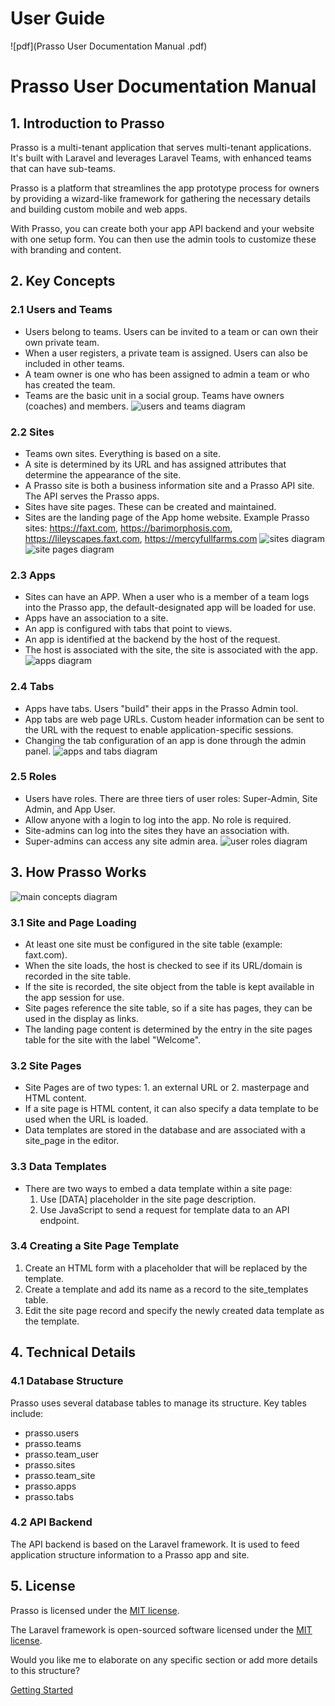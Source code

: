 
# User Guide
![pdf](Prasso User Documentation Manual .pdf)
# Prasso User Documentation Manual

## 1. Introduction to Prasso

Prasso is a multi-tenant application that serves multi-tenant applications. It's built with Laravel and leverages Laravel Teams, with enhanced teams that can have sub-teams. 

Prasso is a platform that streamlines the app prototype process for owners by providing a wizard-like framework for gathering the necessary details and building custom mobile and web apps.

With Prasso, you can create both your app API backend and your website with one setup form. You can then use the admin tools to customize these with branding and content.

## 2. Key Concepts

### 2.1 Users and Teams
- Users belong to teams. Users can be invited to a team or can own their own private team.
- When a user registers, a private team is assigned. Users can also be included in other teams.
- A team owner is one who has been assigned to admin a team or who has created the team.
- Teams are the basic unit in a social group. Teams have owners (coaches) and members.
![users and teams diagram](images/DiagramUserTeam.png)

### 2.2 Sites
- Teams own sites. Everything is based on a site.
- A site is determined by its URL and has assigned attributes that determine the appearance of the site.
- A Prasso site is both a business information site and a Prasso API site. The API serves the Prasso apps.
- Sites have site pages. These can be created and maintained.
- Sites are the landing page of the App home website. Example Prasso sites: https://faxt.com, https://barimorphosis.com, https://lileyscapes.faxt.com, https://mercyfullfarms.com
![sites diagram](images/DiagramUserTeam.png)
![site pages diagram](images/DiagramSitePages.png)

### 2.3 Apps
- Sites can have an APP. When a user who is a member of a team logs into the Prasso app, the default-designated app will be loaded for use.
- Apps have an association to a site.
- An app is configured with tabs that point to views.
- An app is identified at the backend by the host of the request.
- The host is associated with the site, the site is associated with the app.
![apps diagram](images/DiagramSiteAppTab.png)

### 2.4 Tabs
- Apps have tabs. Users "build" their apps in the Prasso Admin tool.
- App tabs are web page URLs. Custom header information can be sent to the URL with the request to enable application-specific sessions.
- Changing the tab configuration of an app is done through the admin panel.
![apps and tabs diagram](images/DiagramAppsTabs.png)

### 2.5 Roles
- Users have roles. There are three tiers of user roles: Super-Admin, Site Admin, and App User.
- Allow anyone with a login to log into the app. No role is required.
- Site-admins can log into the sites they have an association with.
- Super-admins can access any site admin area.
![user roles diagram](images/DiagramUserRole.png)

## 3. How Prasso Works

![main concepts diagram](images/DiagramMainInteractions.png)

### 3.1 Site and Page Loading
- At least one site must be configured in the site table (example: faxt.com).
- When the site loads, the host is checked to see if its URL/domain is recorded in the site table.
- If the site is recorded, the site object from the table is kept available in the app session for use.
- Site pages reference the site table, so if a site has pages, they can be used in the display as links.
- The landing page content is determined by the entry in the site pages table for the site with the label "Welcome".

### 3.2 Site Pages
- Site Pages are of two types: 1. an external URL or 2. masterpage and HTML content.
- If a site page is HTML content, it can also specify a data template to be used when the URL is loaded.
- Data templates are stored in the database and are associated with a site_page in the editor.

### 3.3 Data Templates
- There are two ways to embed a data template within a site page:
  1. Use [DATA] placeholder in the site page description.
  2. Use JavaScript to send a request for template data to an API endpoint.

### 3.4 Creating a Site Page Template
1. Create an HTML form with a placeholder that will be replaced by the template.
2. Create a template and add its name as a record to the site_templates table.
3. Edit the site page record and specify the newly created data template as the template.

## 4. Technical Details

### 4.1 Database Structure
Prasso uses several database tables to manage its structure. Key tables include:
- prasso.users
- prasso.teams
- prasso.team_user
- prasso.sites
- prasso.team_site
- prasso.apps
- prasso.tabs

### 4.2 API Backend
The API backend is based on the Laravel framework. It is used to feed application structure information to a Prasso app and site.

## 5. License
Prasso is licensed under the [MIT license](https://opensource.org/licenses/MIT).

The Laravel framework is open-sourced software licensed under the [MIT license](https://opensource.org/licenses/MIT).

Would you like me to elaborate on any specific section or add more details to this structure?

[Getting Started](./getting-started.md)